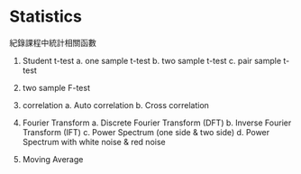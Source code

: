 # Statistics
紀錄課程中統計相關函數

1. Student t-test
    a. one sample t-test
    b. two sample t-test
    c. pair sample t-test

2. two sample F-test

3. correlation
    a. Auto correlation
    b. Cross correlation

4. Fourier Transform
    a. Discrete Fourier Transform (DFT)
    b. Inverse Fourier Transform (IFT)
    c. Power Spectrum (one side & two side)
    d. Power Spectrum with white noise & red noise

5. Moving Average
